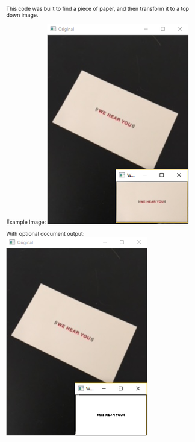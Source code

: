 This code was built to find a piece of paper, and then transform it to a top down image.

Example Image:
![Alt text](result.png?raw=true "Original Image w/ four point transform")

With optional document output:
![Alt text](result_doc.png?raw=true "Original Image w/ four point transform as document")
